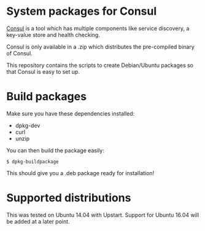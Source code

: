# System packages for Consul
[Consul](http://consul.io/) is a tool which has multiple components like
service discovery, a key-value store and health checking.

Consul is only available in a .zip which distributes the pre-compiled binary
of Consul.

This repository contains the scripts to create Debian/Ubuntu packages so that
Consul is easy to set up.

# Build packages
Make sure you have these dependencies installed:
* dpkg-dev
* curl
* unzip

You can then build the package easily:

``$ dpkg-buildpackage``

This should give you a .deb package ready for installation!

# Supported distributions
This was tested on Ubuntu 14.04 with Upstart. Support for Ubuntu 16.04 will be
added at a later point.
